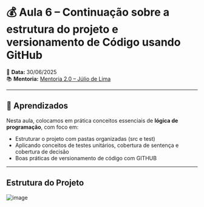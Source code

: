 # 💰 Aula 6 – Continuação sobre a estrutura do projeto e versionamento de Código usando GitHub
📅 **Data:** 30/06/2025  
📚 **Mentoria:** [Mentoria 2.0 – Júlio de Lima](https://mentoria.juliodelima.com.br/)

---

## 🧠 Aprendizados

Nesta aula, colocamos em prática conceitos essenciais de **lógica de programação**, com foco em:

- Estruturar o projeto com pastas organizadas (src e test)
- Aplicando conceitos de testes unitários, cobertura de sentença e cobertura de decisão
- Boas práticas de versionamento de código com GITHUB

---

## Estrutura do Projeto
![image](https://github.com/user-attachments/assets/39630559-1c5c-4d28-8547-abe279d1dbe1)



